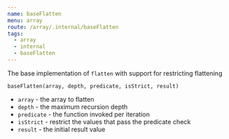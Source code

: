 ```yaml
---
name: baseFlatten
menu: array
route: /array/.internal/baseFlatten
tags:
  - array
  - internal
  - baseFlatten
---
```


The base implementation of `flatten` with support for restricting flattening

`baseFlatten(array, depth, predicate, isStrict, result)`

- `array` - the array to flatten
- `depth` - the maximum recursion depth
- `predicate` - the function invoked per iteration
- `isStrict` - restrict the values that pass the predicate check
- `result` - the initial result value

